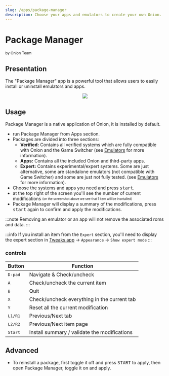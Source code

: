 ```yaml
---
slug: /apps/package-manager
description: Choose your apps and emulators to create your own Onion.
---
```


# Package Manager

<sup>by Onion Team</sup>

## Presentation

The "Package Manager" app is a powerful tool that allows users to easily install or uninstall emulators and apps.

<p align="center"><img src={require('./assets/packagemanager.webp').default} style={{width: 320}} /></p>


## Usage

Package Manager is a native application of Onion, it is installed by default.

- run Package Manager from Apps section.
- Packages are divided into three sections:
  - **Verified:** Contains all verified systems which are fully compatible with Onion and the Game Switcher (see [Emulators](emulators) for more information).
  - **Apps:** Contains all the included Onion and third-party apps.
  - **Expert:** Contains experimental/expert systems. Some are just alternative, some are standalone emulators (not compatible with Game Switcher) and some are just not fully tested. (see [Emulators](emulators) for more information). 
- Choose the systems and apps you need and press <kbd>start</kbd>.
- at the top right of the screen you'll see the number of current modifications <sub><sup>(on the screenshot above we see that 1 item will be insntalled)</sup></sub>
- Package Manager will display a summary of the modifications, press <kbd>start</kbd> again to confirm and apply the modifications.

:::note
Removing an emulator or an app will not remove the associated roms and data.
:::

:::info
If you install an item from the `Expert` section, you'll need to display the expert section in [Tweaks app](tweaks#show-recent) -> `Appearance` -> `Show expert mode`
:::

### controls


| Button | Function                                                 |
| ------ | -------------------                                      |
| <kbd>D-pad</kbd>  | Navigate & Check/uncheck                      |
| <kbd>A</kbd>      | Check/uncheck the current item                |
| <kbd>B</kbd>      | Quit                                          |
| <kbd>X</kbd>      | Check/uncheck everything in the current tab   |
| <kbd>Y</kbd>      | Reset all the current modification            |
| <kbd>L1/R1</kbd>  | Previous/Next tab                             |
| <kbd>L2/R2</kbd>  | Previous/Next item page                       |
| <kbd>Start</kbd>  | Install summary / validate the modifications  |




## Advanced

- To reinstall a package, first toggle it off and press <kbd>START</kbd> to apply, then open Package Manager, toggle it on and apply.

